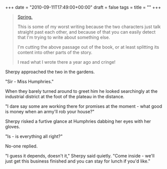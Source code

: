 +++
date = "2010-09-11T17:49:00+00:00"
draft = false
tags = 
title = ""
+++
<blockquote>&#13;
<p><a href="http://burninghotelsdown.tumblr.com/post/468018561/spring">Spring.</a></p>&#13;
<p>This is some of my worst writing because the two characters just talk straight past each other, and because of that you can easily detect that I'm trying to write about something else.</p>&#13;
<p>I'm cutting the above passage out of the book, or at least splitting its content into other parts of the story.</p>&#13;
<p>I read what I wrote there a year ago and cringe!</p>&#13;
</blockquote>&#13;
<p>Sherpy approached the two in the gardens.</p>&#13;
<p>"Sir - Miss Humphries."</p>&#13;
<p>When they barely turned around to greet him he looked searchingly at the industrial district at the foot of the plateau in the distance.</p>&#13;
<p>"I dare say some are working there for promises at the moment - what good is money when an army'll rob your house?"</p>&#13;
<p>Sherpy risked a furtive glance at Humphries dabbing her eyes with her gloves.</p>&#13;
<p>"Is - is everything all right?"</p>&#13;
<p>No-one replied. </p>&#13;
<p>"I guess it depends, doesn't it," Sherpy said quietly. "Come inside - we'll just get this business finished and you can stay for lunch if you'd like."</p> 